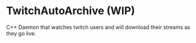 # TwitchAutoArchive (WIP)
C++ Daemon that watches twitch users and will download their streams as they go live.
